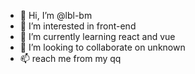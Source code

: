 - 👋 Hi, I’m @lbl-bm
- 👀 I’m interested in front-end
- 🌱 I’m currently learning react and vue
- 💞️ I’m looking to collaborate on unknown
- 📫 reach me from my qq 


<!---
lbl-bm/lbl-bm is a ✨ special ✨ repository because its `README.md` (this file) appears on your GitHub profile.
You can click the Preview link to take a look at your changes.
--->
